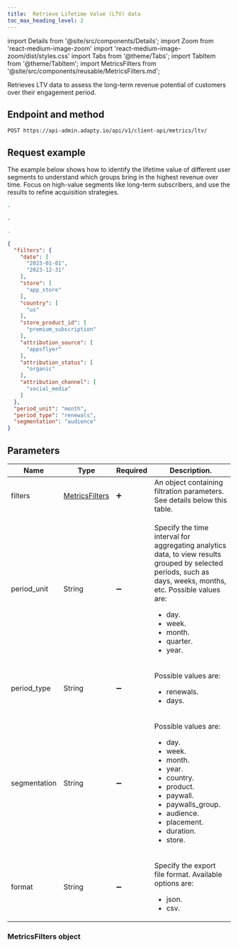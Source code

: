 ```yaml
---
title:  Retrieve Lifetime Value (LTV) data
toc_max_heading_level: 2
---
```


import Details from '@site/src/components/Details';
import Zoom from 'react-medium-image-zoom'
import 'react-medium-image-zoom/dist/styles.css'
import Tabs from '@theme/Tabs';
import TabItem from '@theme/TabItem'; 
import MetricsFilters from '@site/src/components/reusable/MetricsFilters.md';

Retrieves LTV data to assess the long-term revenue potential of customers over their engagement period.

## Endpoint and method

```http
POST https://api-admin.adapty.io/api/v1/client-api/metrics/ltv/
```
## Request example

The example below shows how to identify the lifetime value of different user segments to understand which groups bring in the highest revenue over time. Focus on high-value segments like long-term subscribers, and use the results to refine acquisition strategies.

<Tabs groupId="api-lang" queryString>  

<TabItem value="curl" label="cURL" default>  

```bash
.
```

</TabItem>  

<TabItem value="python" label="Python" default>

  ```python  showLineNumbers
.
  ```

</TabItem>  

<TabItem value="js" label="JavaScript" default>

  ```javascript  showLineNumbers
. 
  ```

</TabItem>  

</Tabs>

```json showLineNumbers
{
  "filters": {
    "date": [
      "2023-01-01",
      "2023-12-31"
    ],
    "store": [
      "app_store"
    ],
    "country": [
      "us"
    ],
    "store_product_id": [
      "premium_subscription"
    ],
    "attribution_source": [
      "appsflyer"
    ],
    "attribution_status": [
      "organic"
    ],
    "attribution_channel": [
      "social_media"
    ]
  },
  "period_unit": "month",
  "period_type": "renewals",
  "segmentation": "audience"
}
```

## Parameters

| Name         | Type                                                | Required           | Description.                                                                                                                                                      |
| ------------ | --------------------------------------------------- | ------------------ | ---------------------------------------------------------------------------------------------------------------------------------------------------------------- |
| filters      | [MetricsFilters](#metricsfilters-object)            | :heavy_plus_sign:  | An object containing filtration parameters. See details below this table.                                                                                         |
| period_unit  | String                                              | :heavy_minus_sign: | <p>Specify the time interval for aggregating analytics data, to view results grouped by selected periods, such as days, weeks, months, etc. Possible values are:</p><ul><li>day.</li><li>week.</li><li>month.</li><li>quarter.</li><li>year.</li></ul> |
| period_type  | String                                              | :heavy_minus_sign: | <p>Possible values are:</p><ul><li>renewals.</li><li>days.</li></ul>                                                                                                                                   |
| segmentation | String                                              | :heavy_minus_sign: | <p>Possible values are:</p><ul><li>day.</li><li>week.</li><li>month.</li><li>year.</li><li>country.</li><li>product.</li><li>paywall.</li><li>paywalls_group.</li><li>audience.</li><li>placement.</li><li>duration.</li><li>store.</li></ul> |
| format       | String                                              | :heavy_minus_sign: | <p>Specify the export file format. Available options are:</p><ul><li>json.</li><li>csv.</li></ul>                                                                                                       |

### MetricsFilters object

<MetricsFilters />
